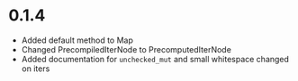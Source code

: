 # 0.1.4
* Added default method to Map
* Changed PrecompiledIterNode to PrecomputedIterNode
* Added documentation for `unchecked_mut` and small whitespace changed on iters
